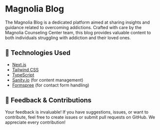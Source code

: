 # Magnolia Blog

The Magnolia Blog is a dedicated platform aimed at sharing insights and guidance related to overcoming addictions. Crafted with care by the Magnolia Counseling Center team, this blog provides valuable content to both individuals struggling with addiction and their loved ones.

## 🚀 Technologies Used

- [Next.js](https://nextjs.org/)
- [Tailwind CSS](https://tailwindcss.com/)
- [TypeScript](https://www.typescriptlang.org/)
- [Sanity.io](https://www.sanity.io/) (for content management)
- [Formspree](https://formspree.io/) (for contact form handling)

## 📣 Feedback & Contributions

Your feedback is invaluable! If you have suggestions, issues, or want to contribute, feel free to create issues or submit pull requests on GitHub. We appreciate every contribution!